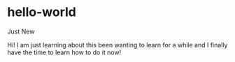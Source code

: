 # hello-world
Just New 


Hi! I am just learning about this been wanting to learn for a while and I finally
have the time to learn how to do it now!
